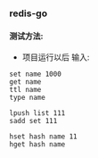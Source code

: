 ### redis-go


#### 测试方法:

- 项目运行以后 输入:
```$xslt
set name 1000
get name
ttl name
type name

lpush list 111 
sadd set 111

hset hash name 11
hget hash name
```